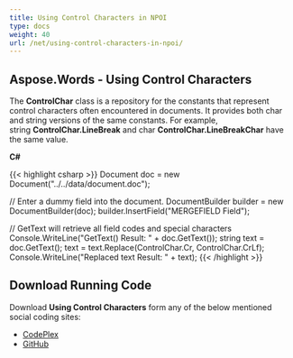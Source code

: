```yaml
---
title: Using Control Characters in NPOI
type: docs
weight: 40
url: /net/using-control-characters-in-npoi/
---
```


## **Aspose.Words - Using Control Characters**

The **ControlChar** class is a repository for the constants that represent control characters often encountered in documents. It provides both char and string versions of the same constants. For example, string **ControlChar.LineBreak** and char **ControlChar.LineBreakChar** have the same value.

**C#**

{{< highlight csharp >}}
Document doc = new Document("../../data/document.doc");

// Enter a dummy field into the document.
DocumentBuilder builder = new DocumentBuilder(doc);
builder.InsertField("MERGEFIELD Field");

// GetText will retrieve all field codes and special characters
Console.WriteLine("GetText() Result: " + doc.GetText());
string text = doc.GetText();
text = text.Replace(ControlChar.Cr, ControlChar.CrLf);
Console.WriteLine("Replaced text Result: " + text);
{{< /highlight >}}

## **Download Running Code**

Download **Using Control Characters** form any of the below mentioned social coding sites:

- [CodePlex](https://asposenpoi.codeplex.com/downloads/get/1475297)
- [GitHub](https://github.com/aspose-words/Aspose.Words-for-.NET/releases/download/Aspose.Words_Features_Missing_in_NPOI_v_1.0/Using.Control.Characters.Aspose.Words.zip)
